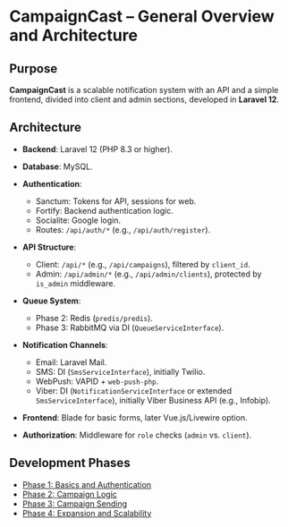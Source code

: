 # CampaignCast – General Overview and Architecture

## Purpose
**CampaignCast** is a scalable notification system with an API and a simple frontend, divided into client and admin sections, developed in **Laravel 12**.

## Architecture
- **Backend**: Laravel 12 (PHP 8.3 or higher).
- **Database**: MySQL.
    
- **Authentication**:
    - Sanctum: Tokens for API, sessions for web.
    - Fortify: Backend authentication logic.
    - Socialite: Google login.
    - Routes: `/api/auth/*` (e.g., `/api/auth/register`).
- **API Structure**:
    - Client: `/api/*` (e.g., `/api/campaigns`), filtered by `client_id`.
    - Admin: `/api/admin/*` (e.g., `/api/admin/clients`), protected by `is_admin` middleware.
- **Queue System**:
    - Phase 2: Redis (`predis/predis`).
    - Phase 3: RabbitMQ via DI (`QueueServiceInterface`).
- **Notification Channels**:
    - Email: Laravel Mail.
    - SMS: DI (`SmsServiceInterface`), initially Twilio.
    - WebPush: VAPID + `web-push-php`.
    - Viber: DI (`NotificationServiceInterface` or extended `SmsServiceInterface`), initially Viber Business API (e.g., Infobip).
- **Frontend**: Blade for basic forms, later Vue.js/Livewire option.
- **Authorization**: Middleware for `role` checks (`admin` vs. `client`).

## Development Phases
- [Phase 1: Basics and Authentication](docs/phase-1.md)
- [Phase 2: Campaign Logic](docs/phase-2.md)
- [Phase 3: Campaign Sending](docs/phase-3.md)
- [Phase 4: Expansion and Scalability](docs/phase-4.md)
